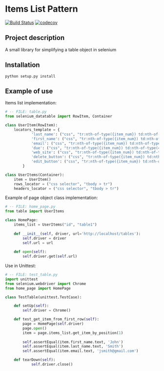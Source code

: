 # Items List Pattern

[![Build Status](https://travis-ci.org/fundakol/items-list-pattern.svg?branch=master)](https://travis-ci.org/fundakol/items-list-pattern)
[![codecov](https://codecov.io/gh/fundakol/items-list-pattern/branch/master/graph/badge.svg)](https://codecov.io/gh/fundakol/items-list-pattern)

## Project description

A small library for simplifying a table object in selenium

## Installation

```
python setup.py install
```

## Example of use

Items list implementation:
```python
# -- FILE: table.py
from selenium_datatable import RowItem, Container

class UserItem(RowItem):
    locators_template = {
            'last_name': ("css", "tr:nth-of-type({item_num}) td:nth-of-type(1)"),
            'first_name': ("css", "tr:nth-of-type({item_num}) td:nth-of-type(2)"),
            'email': ("css", "tr:nth-of-type({item_num}) td:nth-of-type(3)"),
            'due': ("css", "tr:nth-of-type({item_num}) td:nth-of-type(4)"),
            'web_site': ("css", "tr:nth-of-type({item_num}) td:nth-of-type(5)"),
            'delete_button': ("css", "tr:nth-of-type({item_num}) td:nth-of-type(6) a[href='#delete']"),
            'edit_button': ("css", "tr:nth-of-type({item_num}) td:nth-of-type(6) a[href='#edit']"),
        }

class UserItems(Container):
    item = UserItem()
    rows_locator = ("css selector", "tbody > tr")
    headers_locator = ("css selector", "tbody > tr")    
```

Example of page object class implementation:
```python
# -- FILE: home_page.py
from table import UserItems

class HomePage:    
    items_list = UserItems("id", "table1")
   
    def __init__(self, driver, url='http://localhost/tables'):
        self.driver = driver
        self.url = url           
        
    def open(self):
        self.driver.get(self.url)
```

Use in Unittest:
```python
# -- FILE: test_table.py
import unittest
from selenium.webdriver import Chrome
from home_page import HomePage

class TestTable(unittest.TestCase):

    def setUp(self):
        self.driver = Chrome()

    def test_get_item_from_first_row(self):
        page = HomePage(self.driver)
        page.open()
        item = page.items_list.get_item_by_position(1)
        
        self.assertEqual(item.first_name.text, 'John')
        self.assertEqual(item.last_name.text, 'Smith')
        self.assertEqual(item.email.text, 'jsmith@gmail.com')

    def tearDown(self):
            self.driver.close()
```
